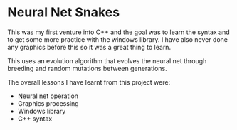 # Neural Net Snakes

This was my first venture into C++ and the goal was to learn the syntax and to get some more practice with the windows library. I have also never done any graphics before this so it was a great thing to learn. 

This uses an evolution algorithm that evolves the neural net through breeding and random mutations between generations.

The overall lessons I have learnt from this project were:
* Neural net operation
* Graphics processing
* Windows library
* C++ syntax